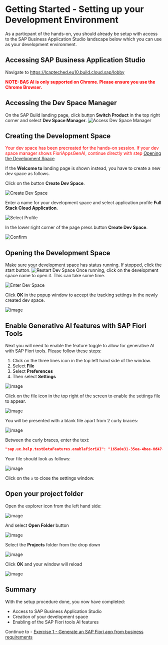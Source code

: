 # Getting Started - Setting up your Development Environment

As a particpant of the hands-on, you should already be setup with access to the SAP Business Application Studio landscape below which you can use as your development environment.

## Accessing SAP Business Application Studio

Navigate to https://lcapteched.eu10.build.cloud.sap/lobby

<span style="color:red">**NOTE:  BAS AI is only supported on Chrome.  Please ensure you use the Chrome Browser.** </span>


## Accessing the Dev Space Manager

On the SAP Build landing page, click button **Switch Product** in the top right corner and select **Dev Space Manager**.
![Access Dev Space Manager](ex0img0.png)
## Creating the Development Space

<span style="color:red">Your dev space has been precreated for the hands-on session.
If your dev space manager shows FioriAppsGenAI, continue directly with step </span> [Opening the Development Space](#opening-the-development-space)

If the **Welcome to** landing page is shown instead, you have to create a new dev space as follows.


Click on the button **Create Dev Space**.

![Create Dev Space](ex0img1.png)

Enter a name for your development space and select application profile **Full Stack Cloud Application**.

![Select Profile](ex0img2.png)

In the lower right corner of the page press button **Create Dev Space**.

![Confirm](ex0img3.png)

## Opening the Development Space

Make sure your development space has status running. If stopped, click the start button. 
![Restart Dev Space](ex0img4a.png)
Once running, click on the development space name to open it.  This can take some time.

![Enter Dev Space](ex0img4.png)

Click **OK** in the popup window to accept the tracking settings in the newly created dev space.

![image](ex0img5.png)


## Enable Generative AI features with SAP Fiori Tools

Next you will need to enable the feature toggle to allow for generative AI with SAP Fiori tools.  Please follow these steps:

1. Click on the three lines icon in the top left hand side of the window.
2. Select **File**
3. Select **Preferences**
4. Then select **Settings**

![image](ex0img6.png)


Click on the file icon in the top right of the screen to enable the settings file to appear.

![image](ex0img7.png)

You will be presented with a blank file apart from 2 curly braces:

![image](ex0img8.png)

Between the curly braces, enter the text:

```JSON
"sap.ux.help.testBetaFeatures.enableFioriAI": "165a0e31-35ea-4bee-8d47-b8593435a82d"
```

Your file should look as follows:

![image](ex0img9.png)

Click on the `x` to close the settings window.

## Open your project folder

Open the explorer icon from the left hand side:

![image](ex0img10.png)

And select **Open Folder** button

![image](ex0img11.png)

Select the **Projects** folder from the drop down

![image](ex0img12.png)

Click **OK** and your window will reload

![image](ex0img13.png)

## Summary

With the setup procedure done, you now have completed:

- Access to SAP Business Application Studio
- Creation of your development space
- Enabling of the SAP Fiori tools AI features

Continue to - [Exercise 1 - Generate an SAP Fiori app from business requirements](../ex1/README.md)